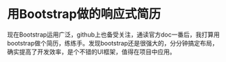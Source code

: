# 用Bootstrap做的响应式简历

现在Bootstrap运用广泛，github上也备受关注，通读官方doc一番后，我打算用bootstrap做个简历，练练手。发现bootstrap还是很强大的，分分钟搞定布局，确实提高了开发效率，是个不错的UI框架，值得在项目中应用。